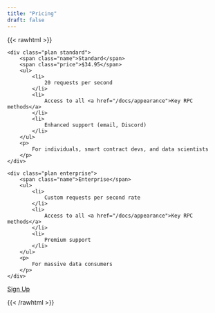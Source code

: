 ```yaml
---
title: "Pricing"
draft: false
---
```


{{< rawhtml >}}

<section id="pricing">

    <div class="plan standard">
        <span class="name">Standard</span>
        <span class="price">$34.95</span>
        <ul>
            <li>
                20 requests per second
            </li>
            <li>
                Access to all <a href="/docs/appearance">Key RPC methods</a>
            </li>
            <li>
                Enhanced support (email, Discord)
            </li>
        </ul>
        <p>
            For individuals, smart contract devs, and data scientists
        </p>
    </div>

    <div class="plan enterprise">
        <span class="name">Enterprise</span>
        <ul>
            <li>
                Custom requests per second rate
            </li>
            <li>
                Access to all <a href="/docs/appearance">Key RPC methods</a>
            </li>
            <li>
                Premium support
            </li>
        </ul>
        <p>
            For massive data consumers
        </p>
    </div>

</section>

<div class="pricing-cta">
<a href="/sign-up" class="btn btn-primary">
        Sign Up
    </a>
    </div>

{{< /rawhtml >}}
